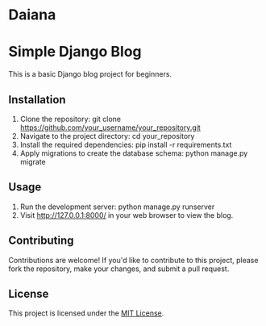 # Daiana
# Simple Django Blog

This is a basic Django blog project for beginners.

## Installation
1. Clone the repository: git clone https://github.com/your_username/your_repository.git
2. Navigate to the project directory: cd your_repository
3. Install the required dependencies: pip install -r requirements.txt
4. Apply migrations to create the database schema: python manage.py migrate

## Usage
1. Run the development server: python manage.py runserver
2. Visit http://127.0.0.1:8000/ in your web browser to view the blog.

## Contributing
Contributions are welcome! If you'd like to contribute to this project, please fork the repository, make your changes, and submit a pull request.

## License
This project is licensed under the [MIT License](LICENSE).